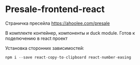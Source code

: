 # Presale-frontend-react
Страничка пресейла https://ahoolee.com/presale

В комплекте контейнер, компоненты и duck module.
Готов к поделючению в react проект

Установка сторонних зависимостей:
```js
npm i --save react-copy-to-clipboard react-number-easing
```
